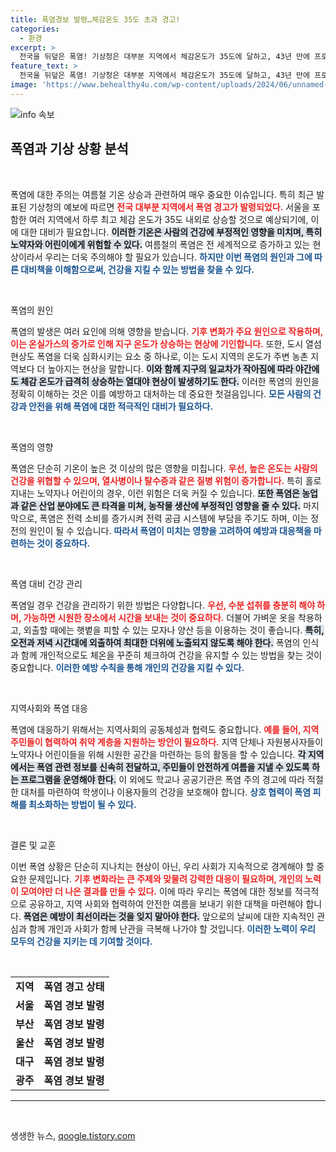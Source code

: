 ```yaml
---
title: 폭염경보 발령…체감온도 35도 초과 경고!
categories:
  - 환경
excerpt: >
  전국을 뒤덮은 폭염! 기상청은 대부분 지역에서 체감온도가 35도에 달하고, 43년 만에 프로야구 경기가 취소되는 초유의 사태가 발생했습니다. 여름을 생생하게 느끼고 싶다면 지금 클릭하세요!
feature_text: >
  전국을 뒤덮은 폭염! 기상청은 대부분 지역에서 체감온도가 35도에 달하고, 43년 만에 프로야구 경기가 취소되는 초유의 사태가 발생했습니다. 여름을 생생하게 느끼고 싶다면 지금 클릭하세요!
image: 'https://www.behealthy4u.com/wp-content/uploads/2024/06/unnamed-file.png'
---
```


<p><img src="https://www.behealthy4u.com/wp-content/uploads/2024/06/unnamed-file.png" alt="info 속보" /></p>

<h2 data-ke-size="size26">폭염과 기상 상황 분석</h2>

<p data-ke-size="size16">&nbsp;</p>

<p>폭염에 대한 주의는 여름철 기온 상승과 관련하여 매우 중요한 이슈입니다. 특히 최근 발표된 기상청의 예보에 따르면 <b><span style="color: #ee2323;">전국 대부분 지역에서 폭염 경고가 발령되었다.</span></b> 서울을 포함한 여러 지역에서 하루 최고 체감 온도가 35도 내외로 상승할 것으로 예상되기에, 이에 대한 대비가 필요합니다. <b><span style="background-color: #21538527;">이러한 기온은 사람의 건강에 부정적인 영향을 미치며, 특히 노약자와 어린이에게 위험할 수 있다.</span></b> 여름철의 폭염은 전 세계적으로 증가하고 있는 현상이라서 우리는 더욱 주의해야 할 필요가 있습니다. <b><span style="color: #1a5490;">하지만 이번 폭염의 원인과 그에 따른 대비책을 이해함으로써, 건강을 지킬 수 있는 방법을 찾을 수 있다.</span></b> </p>

<p data-ke-size="size16">&nbsp;</p>

<p>폭염의 원인</p>

<p>폭염의 발생은 여러 요인에 의해 영향을 받습니다. <b><span style="color: #ee2323;">기후 변화가 주요 원인으로 작용하며, 이는 온실가스의 증가로 인해 지구 온도가 상승하는 현상에 기인합니다.</span></b> 또한, 도시 열섬 현상도 폭염을 더욱 심화시키는 요소 중 하나로, 이는 도시 지역의 온도가 주변 농촌 지역보다 더 높아지는 현상을 말합니다. <b><span style="background-color: #21538527;">이와 함께 지구의 일교차가 작아짐에 따라 야간에도 체감 온도가 급격히 상승하는 열대야 현상이 발생하기도 한다.</span></b> 이러한 폭염의 원인을 정확히 이해하는 것은 이를 예방하고 대처하는 데 중요한 첫걸음입니다. <b><span style="color: #1a5490;">모든 사람의 건강과 안전을 위해 폭염에 대한 적극적인 대비가 필요하다.</span></b> </p>

<p data-ke-size="size16">&nbsp;</p>

<p>폭염의 영향</p>

<p>폭염은 단순히 기온이 높은 것 이상의 많은 영향을 미칩니다. <b><span style="color: #ee2323;">우선, 높은 온도는 사람의 건강을 위협할 수 있으며, 열사병이나 탈수증과 같은 질병 위험이 증가합니다.</span></b> 특히 홀로 지내는 노약자나 어린이의 경우, 이런 위험은 더욱 커질 수 있습니다. <b><span style="background-color: #21538527;">또한 폭염은 농업과 같은 산업 분야에도 큰 타격을 미쳐, 농작물 생산에 부정적인 영향을 줄 수 있다.</span></b> 마지막으로, 폭염은 전력 소비를 증가시켜 전력 공급 시스템에 부담을 주기도 하며, 이는 정전의 원인이 될 수 있습니다. <b><span style="color: #1a5490;">따라서 폭염이 미치는 영향을 고려하여 예방과 대응책을 마련하는 것이 중요하다.</span></b> </p>

<p data-ke-size="size16">&nbsp;</p>

<p>폭염 대비 건강 관리</p>

<p>폭염일 경우 건강을 관리하기 위한 방법은 다양합니다. <b><span style="color: #ee2323;">우선, 수분 섭취를 충분히 해야 하며, 가능하면 시원한 장소에서 시간을 보내는 것이 중요하다.</span></b> 더불어 가벼운 옷을 착용하고, 외출할 때에는 햇볕을 피할 수 있는 모자나 양산 등을 이용하는 것이 좋습니다. <b><span style="background-color: #21538527;">특히, 오전과 저녁 시간대에 외출하여 최대한 더위에 노출되지 않도록 해야 한다.</span></b> 폭염의 인식과 함께 개인적으로도 체온을 꾸준히 체크하여 건강을 유지할 수 있는 방법을 찾는 것이 중요합니다. <b><span style="color: #1a5490;">이러한 예방 수칙을 통해 개인의 건강을 지킬 수 있다.</span></b> </p>

<p data-ke-size="size16">&nbsp;</p>

<p>지역사회와 폭염 대응</p>

<p>폭염에 대응하기 위해서는 지역사회의 공동체성과 협력도 중요합니다. <b><span style="color: #ee2323;">예를 들어, 지역 주민들이 협력하여 취약 계층을 지원하는 방안이 필요하다.</span></b> 지역 단체나 자원봉사자들이 노약자나 어린이들을 위해 시원한 공간을 마련하는 등의 활동을 할 수 있습니다. <b><span style="background-color: #21538527;">각 지역에서는 폭염 관련 정보를 신속히 전달하고, 주민들이 안전하게 여름을 지낼 수 있도록 하는 프로그램을 운영해야 한다.</span></b> 이 외에도 학교나 공공기관은 폭염 주의 경고에 따라 적절한 대처를 마련하여 학생이나 이용자들의 건강을 보호해야 합니다. <b><span style="color: #1a5490;">상호 협력이 폭염 피해를 최소화하는 방법이 될 수 있다.</span></b> </p>

<p data-ke-size="size16">&nbsp;</p>

<p>결론 및 교훈</p>

<p>이번 폭염 상황은 단순히 지나치는 현상이 아닌, 우리 사회가 지속적으로 경계해야 할 중요한 문제입니다. <b><span style="color: #ee2323;">기후 변화라는 큰 주제와 맞물려 강력한 대응이 필요하며, 개인의 노력이 모여야만 더 나은 결과를 만들 수 있다.</span></b> 이에 따라 우리는 폭염에 대한 정보를 적극적으로 공유하고, 지역 사회와 협력하여 안전한 여름을 보내기 위한 대책을 마련해야 합니다. <b><span style="background-color: #21538527;">폭염은 예방이 최선이라는 것을 잊지 말아야 한다.</span></b> 앞으로의 날씨에 대한 지속적인 관심과 함께 개인과 사회가 함께 난관을 극복해 나가야 할 것입니다. <b><span style="color: #1a5490;">이러한 노력이 우리 모두의 건강을 지키는 데 기여할 것이다.</span></b> </p>

<p data-ke-size="size16">&nbsp;</p>

<table style="width: 100%;">
    <tr>
        <td style="text-align: center; height: 17px;"><b>지역</b></td>
        <td style="text-align: center; height: 17px;"><b>폭염 경고 상태</b></td>
    </tr>
    <tr>
        <td style="text-align: center; height: 17px;"><b>서울</b></td>
        <td style="text-align: center; height: 17px;"><b>폭염 경보 발령</b></td>
    </tr>
    <tr>
        <td style="text-align: center; height: 17px;"><b>부산</b></td>
        <td style="text-align: center; height: 17px;"><b>폭염 경보 발령</b></td>
    </tr>
    <tr>
        <td style="text-align: center; height: 17px;"><b>울산</b></td>
        <td style="text-align: center; height: 17px;"><b>폭염 경보 발령</b></td>
    </tr>
    <tr>
        <td style="text-align: center; height: 17px;"><b>대구</b></td>
        <td style="text-align: center; height: 17px;"><b>폭염 경보 발령</b></td>
    </tr>
    <tr>
        <td style="text-align: center; height: 17px;"><b>광주</b></td>
        <td style="text-align: center; height: 17px;"><b>폭염 경보 발령</b></td>
    </tr>
</table>

<hr />

<p data-ke-size="size16">&nbsp;</p>
생생한 뉴스, <a href="https://qoogle.tistory.com" rel="dofollow">qoogle.tistory.com</a>


